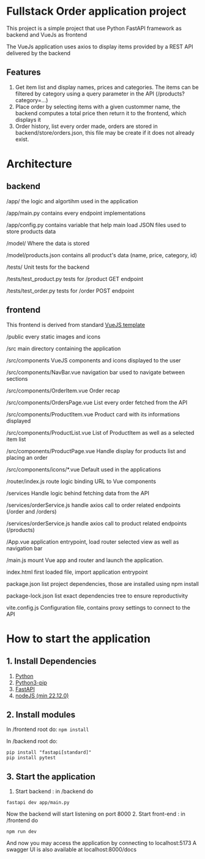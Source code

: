 # Fullstack Order application project

This project is a simple project that use Python FastAPI framework as
backend and VueJs as frontend

The VueJs application uses axios to display items provided by a REST API delivered by the backend

## Features
1. Get item list and display names, prices and categories. The items can be filtered by category using a query parameter in the API (/products?category=...)
2. Place order by selecting items with a given custommer name, the backend computes a total price then return it to the frontend, which displays it
3. Order history, list every order made, orders are stored in backend/store/orders.json, this file may be create if it does not already exist.

# Architecture 

## backend

/app/ the logic and algortihm used in the application

/app/main.py contains every endpoint implementations

/app/config.py contains variable that help main load JSON files used to store products data

/model/ Where the data is stored

/model/products.json contains all product's data (name, price, category, id)

/tests/ Unit tests for the backend

/tests/test_product.py tests for /product GET endpoint

/tests/test_order.py tests for /order POST endpoint

## frontend
This frontend is derived from standard [VueJS template](https://vuejs.org/guide/quick-start)

/public every static images and icons

/src main directory containing the application

/src/components VueJS components and icons displayed to the user

/src/components/NavBar.vue navigation bar used to navigate between sections

/src/components/OrderItem.vue Order recap

/src/components/OrdersPage.vue List every order fetched from the API

/src/components/ProductItem.vue Product card with its informations displayed

/src/components/ProductList.vue List of ProductItem as well as a selected item list

/src/components/ProductPage.vue Handle display for products list and placing an order

/src/components/icons/*.vue Default used in the applications

/router/index.js route logic binding URL to Vue components

/services Handle logic behind fetching data from the API 

/services/orderService.js handle axios call to order related endpoints (/order and /orders)

/services/orderService.js handle axios call to product related endpoints (/products)

/App.vue application entrypoint, load router selected view as well as navigation bar

/main.js mount Vue app and router and launch the application.

index.html first loaded file, import application entrypoint

package.json list project dependencies, those are installed using npm install

package-lock.json list exact dependencies tree to ensure reproductivity

vite.config.js Configuration file, contains proxy settings to connect to the API 

# How to start the application

## 1. Install Dependencies

1. [Python](https://www.python.org/downloads/)
2. [Python3-pip](https://pip.pypa.io/en/stable/installation/)
2. [FastAPI](https://fastapi.tiangolo.com/tutorial/#run-the-code)
3. [nodeJS (min 22.12.0)](https://nodejs.org/en/download)

## 2. Install modules
In /frontend root do:
```npm install ```

In /backend root do:
``` 
pip install "fastapi[standard]"
pip install pytest
```

## 3. Start the application

1. Start backend : in /backend do
```
fastapi dev app/main.py
```
Now the backend will start listening on port 8000
2. Start front-end : in /frontend do
```
npm run dev
```

And now you may access the application by connecting to localhost:5173
A swagger UI is also available at localhost:8000/docs
